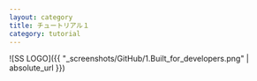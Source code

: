 ```yaml
---
layout: category
title: チュートリアル１
category: tutorial
---
```


![SS LOGO]({{ "_screenshots/GitHub/1.Built_for_developers.png" | absolute_url }})